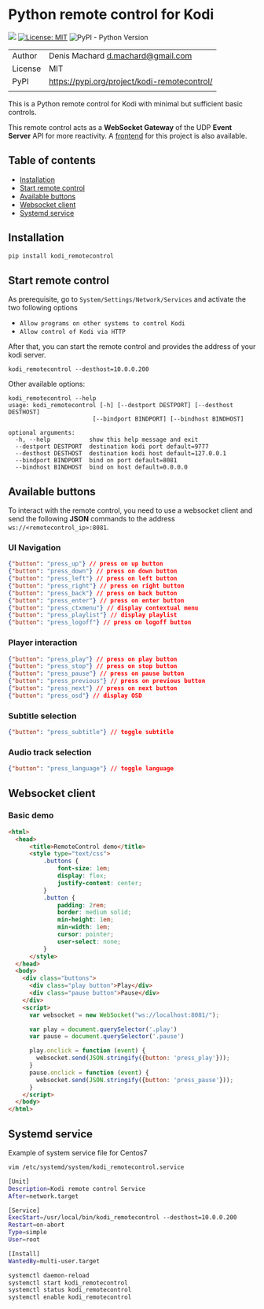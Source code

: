 # Python remote control for Kodi

![](https://github.com/dmachard/kodi_remotecontrol/workflows/Publish%20to%20PyPI/badge.svg)
[![License: MIT](https://img.shields.io/badge/License-MIT-yellow.svg)](https://opensource.org/licenses/MIT)
![PyPI - Python Version](https://img.shields.io/pypi/pyversions/dnsdist-console)

| | |
| ------------- | ------------- |
| Author |  Denis Machard <d.machard@gmail.com> |
| License |  MIT | 
| PyPI |  https://pypi.org/project/kodi-remotecontrol/ |
| | |

This is a Python remote control for Kodi with minimal but sufficient basic controls.

This remote control acts as a **WebSocket Gateway** of the UDP **Event Server** API for more reactivity.
A [frontend](vuejs-client/README.md) for this project is also available.

## Table of contents
* [Installation](#installation)
* [Start remote control](#start-remote-control)
* [Available buttons](#available-buttons)
* [Websocket client](#websocket-client)
* [Systemd service](#systemd-service)

## Installation

```python
pip install kodi_remotecontrol
```

## Start remote control

As prerequisite, go to `System/Settings/Network/Services` and activate the two following options
 - `Allow programs on other systems to control Kodi`
 - `Allow control of Kodi via HTTP`
 
After that, you can start the remote control and provides the address of your kodi server.

```
kodi_remotecontrol --desthost=10.0.0.200
```

Other available options:

```
kodi_remotecontrol --help
usage: kodi_remotecontrol [-h] [--destport DESTPORT] [--desthost DESTHOST]
                        [--bindport BINDPORT] [--bindhost BINDHOST]

optional arguments:
  -h, --help           show this help message and exit
  --destport DESTPORT  destination kodi port default=9777
  --desthost DESTHOST  destination kodi host default=127.0.0.1
  --bindport BINDPORT  bind on port default=8081
  --bindhost BINDHOST  bind on host default=0.0.0.0
```

## Available buttons

To interact with the remote control, you need to use a websocket client and 
send the following **JSON** commands to the address `ws://<remotecontrol_ip>:8081`.

### UI Navigation

```json
{"button": "press_up"} // press on up button
{"button": "press_down"} // press on down button
{"button": "press_left"} // press on left button
{"button": "press_right"} // press on right button
{"button": "press_back"} // press on back button
{"button": "press_enter"} // press on enter button
{"button": "press_ctxmenu"} // display contextual menu
{"button": "press_playlist"} // display playlist
{"button": "press_logoff"} // press on logoff button
```

### Player interaction

```json
{"button": "press_play"} // press on play button
{"button": "press_stop"} // press on stop button
{"button": "press_pause"} // press on pause button
{"button": "press_previous"} // press on previous button
{"button": "press_next"} // press on next button
{"button": "press_osd"} // display OSD
```

### Subtitle selection

```json
{"button": "press_subtitle"} // toggle subtitle
```

### Audio track selection

```json
{"button": "press_language"} // toggle language
```

## Websocket client

### Basic demo

```html
<html>
  <head>
      <title>RemoteControl demo</title>
      <style type="text/css">
          .buttons {
              font-size: 1em;
              display: flex;
              justify-content: center;
          }
          .button {
              padding: 2rem;
              border: medium solid;
              min-height: 1em;
              min-width: 1em;
              cursor: pointer;
              user-select: none;
          }
      </style>
  </head>
  <body>
    <div class="buttons">
      <div class="play button">Play</div>
      <div class="pause button">Pause</div>
    </div>
    <script>
      var websocket = new WebSocket("ws://localhost:8081/");

      var play = document.querySelector('.play')
      var pause = document.querySelector('.pause')

      play.onclick = function (event) {
        websocket.send(JSON.stringify({button: 'press_play'}));
      }
      pause.onclick = function (event) {
        websocket.send(JSON.stringify({button: 'press_pause'}));
      }
    </script>
  </body>
</html>
````

## Systemd service

Example of system service file for Centos7

```bash
vim /etc/systemd/system/kodi_remotecontrol.service

[Unit]
Description=Kodi remote control Service
After=network.target

[Service]
ExecStart=/usr/local/bin/kodi_remotecontrol --desthost=10.0.0.200
Restart=on-abort
Type=simple
User=root

[Install]
WantedBy=multi-user.target
```

```bash
systemctl daemon-reload
systemctl start kodi_remotecontrol
systemctl status kodi_remotecontrol
systemctl enable kodi_remotecontrol
```
